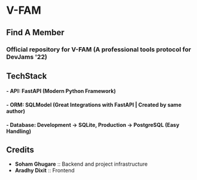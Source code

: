 # V-FAM
## Find A Member

### Official repository for V-FAM (A professional tools protocol for DevJams '22)

## TechStack
#### - **API:** FastAPI (Modern Python Framework) <br>
#### - **ORM:** SQLModel (Great Integrations with FastAPI | Created by same author)
#### - **Database:** Development -> SQLite, Production -> PostgreSQL (Easy Handling)

## Credits
- **Soham Ghugare** :: Backend and project infrastructure
- **Aradhy Dixit** :: Frontend
